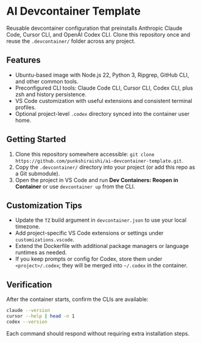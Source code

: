# AI Devcontainer Template

Reusable devcontainer configuration that preinstalls Anthropic Claude Code, Cursor CLI, and OpenAI Codex CLI. Clone this repository once and reuse the `.devcontainer/` folder across any project.

## Features
- Ubuntu-based image with Node.js 22, Python 3, Ripgrep, GitHub CLI, and other common tools.
- Preconfigured CLI tools: Claude Code CLI, Cursor CLI, Codex CLI, plus zsh and history persistence.
- VS Code customization with useful extensions and consistent terminal profiles.
- Optional project-level `.codex` directory synced into the container user home.

## Getting Started
1. Clone this repository somewhere accessible: `git clone https://github.com/punkshiraishi/ai-devcontainer-template.git`.
2. Copy the `.devcontainer/` directory into your project (or add this repo as a Git submodule).
3. Open the project in VS Code and run **Dev Containers: Reopen in Container** or use `devcontainer up` from the CLI.

## Customization Tips
- Update the `TZ` build argument in `devcontainer.json` to use your local timezone.
- Add project-specific VS Code extensions or settings under `customizations.vscode`.
- Extend the Dockerfile with additional package managers or language runtimes as needed.
- If you keep prompts or config for Codex, store them under `<project>/.codex`; they will be merged into `~/.codex` in the container.

## Verification
After the container starts, confirm the CLIs are available:

```bash
claude --version
cursor --help | head -n 1
codex --version
```

Each command should respond without requiring extra installation steps.
